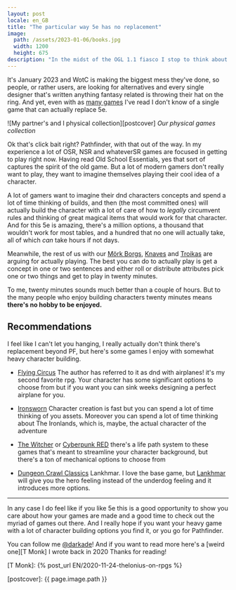 ```yaml
---
layout: post
locale: en_GB
title: "The particular way 5e has no replacement"
image:
  path: /assets/2023-01-06/books.jpg
  width: 1200
  height: 675
description: "In the midst of the OGL 1.1 fiasco I stop to think about the character build experience in 5e"
---
```


<!--INTRO-->
It's January 2023 and WotC is making the biggest mess they've done, so people, or rather users, are looking for alternatives and every single designer that's written anything fantasy related is throwing their hat on the ring. And yet, even with as [many games][trello] I've read I don't know of a single game that can actually replace 5e.

![My partner's and I physical collection][postcover]
_Our physical games collection_

<!--more-->

Ok that's click bait right? Pathfinder, with that out of the way. In my experience a lot of OSR, NSR and whateverSR games are focused in getting to play right now. Having read Old School Essentials, yes that sort of captures the spirit of the old game. But a lot of modern gamers don't really want to play, they want to imagine themselves playing their cool idea of a character.

<!--ABSTRACT-->

A lot of gamers want to imagine their dnd characters concepts and spend a lot of time thinking of builds, and then (the most committed ones) will actually build the character with a lot of care of how to _legally_ circumvent rules and thinking of great magical items that would work for that character. And for this 5e is amazing, there's a million options, a thousand that wouldn't work for most tables, and a hundred that no one will actually take, all of which _can_ take hours if not days.

Meanwhile, the rest of us with our [Mörk Borgs][Mörk Borg], [Knaves][Knave] and [Troikas][Troika] are arguing for actually playing. The best you can do to actually play is get a concept in one or two sentences and either roll or distribute attributes pick one or two things and get to play in twenty minutes.

To me, twenty minutes sounds much better than a couple of hours. But to the many people who enjoy building characters twenty minutes means **there's no hobby to be enjoyed.**

## Recommendations

I feel like I can't let you hanging, I really actually don't think there's replacement beyond PF, but here's some games I enjoy with somewhat heavy character building.

- [Flying Circus] The author has referred to it as dnd with airplanes! it's my second favorite rpg. Your character has some significant options to choose from but if you want you can sink weeks designing a perfect airplane for you.

- [Ironsworn] Character creation is fast but you can spend a lot of time thinking of you assets. Moreover you can spend a lot of time thinking about The Ironlands, which is, maybe, the actual character of the adventure

- [The Witcher] or [Cyberpunk RED] there's a life path system to these games that's meant to streamline your character background, but there's a ton of mechanical options to choose from

- [Dungeon Crawl Classics] Lankhmar. I love the base game, but [Lankhmar] will give you the hero feeling instead of the underdog feeling and it introduces more options.


---
<!--OUTRO-->
In any case I do feel like if you like 5e this is a good opportunity to show you care about how your games are made and a good time to check out the myriad of games out there. And I really hope if you want your heavy game with a lot of character building options you find it, or you go for Pathfinder.

You can follow me [@darkade]! And if you want to read more here's a [weird one][T Monk] I wrote back in 2020 Thanks for reading!

<!--Custom CSS-->

<!--Internal-Links-->

[T Monk]: {% post_url EN/2020-11-24-thelonius-on-rpgs %}

<!--Self Promo-->
[@darkade]: https://dice.camp/@darkade

<!--Images-->
[postcover]: {{ page.image.path }}

<!--Credits-->

<!--External-Links-->
[trello]: https://trello.com/b/MSgGv0Bd/rpgs
[Mörk Borg]: https://www.drivethrurpg.com/product/295910/Mork-Borg-English?affiliate_id=435266
[Knave]: https://www.drivethrurpg.com/product/250888/Knave?affiliate_id=435266
[Troika]: https://www.drivethrurpg.com/product/269791/Troika-Numinous-Edition?affiliate_id=435266
[Flying Circus]: https://www.drivethrurpg.com/product/310013/Flying-Circus--Core-Rulebook?affiliate_id=435266
[Ironsworn]: https://www.drivethrurpg.com/product/238369/Ironsworn?affiliate_id=435266
[The Witcher]:https://www.drivethrurpg.com/product/248538/The-Witcher-Pen--Paper-RPG?affiliate_id=435266
[Cyberpunk RED]: https://www.drivethrurpg.com/product/333585/Cyberpunk-RED?src=hottest_filtered?affiliate_id=435266
[Dungeon Crawl Classics]: https://www.drivethrurpg.com/product/101050/Dungeon-Crawl-Classics-RPG-DCC-RPG?affiliate_id=435266
[Lankhmar]: https://www.drivethrurpg.com/product/264098/Dungeon-Crawl-Classics-Lankhmar-Boxed-Set?affiliate_id=435266
